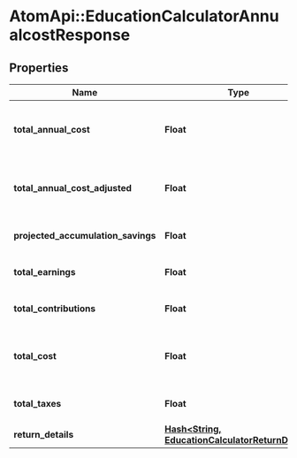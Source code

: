 # AtomApi::EducationCalculatorAnnualcostResponse

## Properties
Name | Type | Description | Notes
------------ | ------------- | ------------- | -------------
**total_annual_cost** | **Float** | The total education cost per year that can be afforded, represented in today’s dollars. | 
**total_annual_cost_adjusted** | **Float** | The total education cost per year that can be afforded, represented in today&#39;s dollars. | 
**projected_accumulation_savings** | **Float** | The projected balance at the end of accumulation_horizon. | 
**total_earnings** | **Float** | The total earnings generated over the horizon. | 
**total_contributions** | **Float** | The total contributions added over the horizon. | 
**total_cost** | **Float** | The total cost of education over the decumulation horizon, represented in future dollars. | 
**total_taxes** | **Float** | The total taxes paid on withdrawals over decumulation_horizon. | 
**return_details** | [**Hash&lt;String, EducationCalculatorReturnDetail&gt;**](EducationCalculatorReturnDetail.md) |  | 


